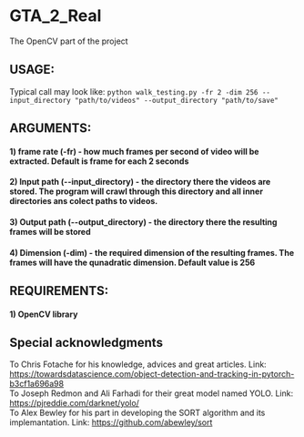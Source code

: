 # GTA_2_Real
The OpenCV part of the project
## USAGE:
Typical call may look like: ```python walk_testing.py -fr 2 -dim 256 --input_directory "path/to/videos" --output_directory "path/to/save"```
## ARGUMENTS:
#### 1) frame rate (-fr) - how much frames per second of video will be extracted. Default is frame for each 2 seconds
#### 2) Input path (--input_directory) - the directory there the videos are stored. The program will crawl through this directory and all inner directories ans colect paths to videos.
#### 3) Output path (--output_directory) - the directory there the resulting frames will be stored
#### 4) Dimension (-dim) - the required dimension of the resulting frames. The frames will have the qunadratic dimension. Default value is 256
## REQUIREMENTS:
#### 1) OpenCV library

## Special acknowledgments
To Chris Fotache for his knowledge, advices and great articles. Link: https://towardsdatascience.com/object-detection-and-tracking-in-pytorch-b3cf1a696a98  
To Joseph Redmon and Ali Farhadi for their great model named YOLO. Link: https://pjreddie.com/darknet/yolo/  
To Alex Bewley for his part in developing the SORT algorithm and its implemantation. Link: https://github.com/abewley/sort
